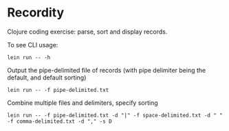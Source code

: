 Recordity
=========

Clojure coding exercise: parse, sort and display records.

To see CLI usage:

```
lein run -- -h
```

Output the pipe-delimited file of records (with pipe delimiter being the default, and default sorting)

```
lein run -- -f pipe-delimited.txt
```

Combine multiple files and delimiters, specify sorting

```
lein run -- -f pipe-delimited.txt -d "|" -f space-delimited.txt -d " " -f comma-delimited.txt -d "," -s D
```
